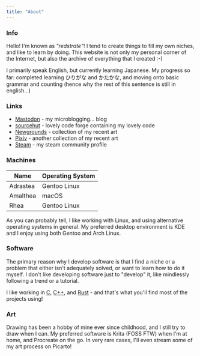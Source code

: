 ```yaml
---
title: "About"
---
```


### Info

Hello! I'm known as _"redstrate"_! I tend to create things to fill my own niches, and like to learn by doing. This website
is not only my personal corner of the Internet, but also the archive of everything that I created :-)

I primarily speak English, but currently learning Japanese. My progress so far: completed learning ひりがな and かたかな,
and moving onto basic grammar and counting (hence why the rest of this sentence is still in english...)

### Links

* [Mastodon](https://mastodon.art/@redstrate) - my microblogging... blog
* [sourcehut](https://sr.ht/~redstrate) - lovely code forge containing my lovely code
* [Newgrounds](https://redstrate.newgrounds.com/) - collection of my recent art
* [Pixiv](https://www.pixiv.net/en/users/58118005) - another collection of my recent art
* [Steam](https://steamcommunity.com/id/redstrate) - my steam community profile

### Machines

| Name     | Operating System |
|----------|------------------|
| Adrastea | Gentoo Linux     |
| Amalthea | macOS            |
| Rhea     | Gentoo Linux     |

As you can probably tell, I like working with Linux, and using alternative operating systems in general. My preferred desktop environment is
KDE and I enjoy using both Gentoo and Arch Linux.

### Software

The primary reason why I develop software is that I find a niche or a problem that either isn't adequately solved, or
want to learn how to do it myself. I don't like developing software just to "develop" it, like mindlessly following a trend
or a tutorial. 

I like working in [C](/tags/c), [C++](/tags/c++), and [Rust](/tags/rust) - and that's what you'll find most of the projects using!

###  Art

Drawing has been a hobby of mine ever since childhood, and I still try to draw when I can. My preferred software is Krita
(FOSS FTW) when I'm at home, and Procreate on the go. In very rare cases, I'll even stream some of my art process on
Picarto!
